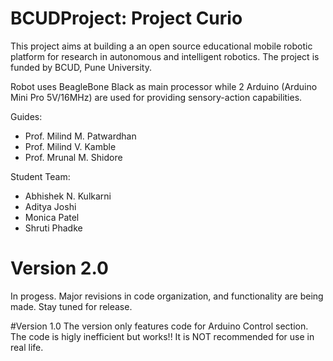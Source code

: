 # BCUDProject: Project Curio
This project aims at building a an open source educational mobile robotic platform for research in autonomous and intelligent robotics. The project is funded by BCUD, Pune University.

Robot uses BeagleBone Black as main processor while 2 Arduino (Arduino Mini Pro 5V/16MHz) are used for providing sensory-action capabilities.

Guides:
- Prof. Milind M. Patwardhan
- Prof. Milind V. Kamble
- Prof. Mrunal M. Shidore

Student Team:
- Abhishek N. Kulkarni
- Aditya Joshi
- Monica Patel
- Shruti Phadke


# Version 2.0
In progess. Major revisions in code organization, and functionality are being made. Stay tuned for release.

#Version 1.0
The version only features code for Arduino Control section. The code is higly inefficient but works!! It is NOT recommended for use in real life.
